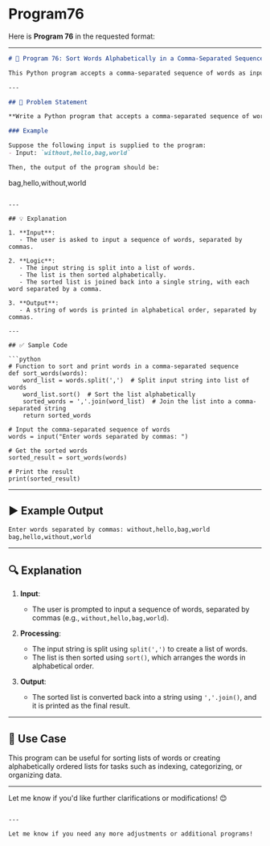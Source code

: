 # Program76
Here is **Program 76** in the requested format:

---

```markdown
# 📝 Program 76: Sort Words Alphabetically in a Comma-Separated Sequence

This Python program accepts a comma-separated sequence of words as input and then prints the words in a comma-separated sequence after sorting them alphabetically.

---

## 📌 Problem Statement

**Write a Python program that accepts a comma-separated sequence of words as input and prints the words in a comma-separated sequence after sorting them alphabetically.**

### Example

Suppose the following input is supplied to the program:
- Input: `without,hello,bag,world`

Then, the output of the program should be:
```

bag,hello,without,world

```

---

## 💡 Explanation

1. **Input**:
   - The user is asked to input a sequence of words, separated by commas.
   
2. **Logic**:
   - The input string is split into a list of words.
   - The list is then sorted alphabetically.
   - The sorted list is joined back into a single string, with each word separated by a comma.
   
3. **Output**:
   - A string of words is printed in alphabetical order, separated by commas.

---

## ✅ Sample Code

```python
# Function to sort and print words in a comma-separated sequence
def sort_words(words):
    word_list = words.split(',')  # Split input string into list of words
    word_list.sort()  # Sort the list alphabetically
    sorted_words = ','.join(word_list)  # Join the list into a comma-separated string
    return sorted_words

# Input the comma-separated sequence of words
words = input("Enter words separated by commas: ")

# Get the sorted words
sorted_result = sort_words(words)

# Print the result
print(sorted_result)
```

---

## ▶️ Example Output

```bash
Enter words separated by commas: without,hello,bag,world
bag,hello,without,world
```

---

## 🔍 Explanation

1. **Input**:
   - The user is prompted to input a sequence of words, separated by commas (e.g., `without,hello,bag,world`).

2. **Processing**:
   - The input string is split using `split(',')` to create a list of words.
   - The list is then sorted using `sort()`, which arranges the words in alphabetical order.

3. **Output**:
   - The sorted list is converted back into a string using `','.join()`, and it is printed as the final result.

---

## 🎯 Use Case

This program can be useful for sorting lists of words or creating alphabetically ordered lists for tasks such as indexing, categorizing, or organizing data.

---

Let me know if you'd like further clarifications or modifications! 😊

```

---

Let me know if you need any more adjustments or additional programs!
